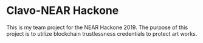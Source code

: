 # Clavo-NEAR Hackone 

This is my team project for the NEAR Hackone 2019. The purpose of this project is to utilize blockchain trustlessness credentials to protect art works.  


 ## 	 


### 	